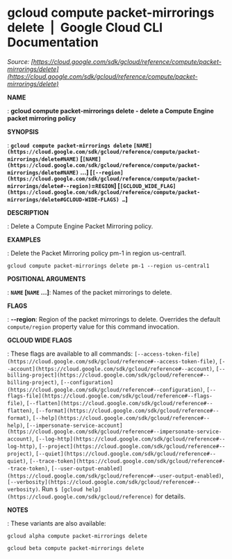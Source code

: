 # gcloud compute packet-mirrorings delete  |  Google Cloud CLI Documentation

*Source: [https://cloud.google.com/sdk/gcloud/reference/compute/packet-mirrorings/delete](https://cloud.google.com/sdk/gcloud/reference/compute/packet-mirrorings/delete)*

**NAME**

: **gcloud compute packet-mirrorings delete - delete a Compute Engine packet mirroring policy**

**SYNOPSIS**

: **`gcloud compute packet-mirrorings delete` `[NAME](https://cloud.google.com/sdk/gcloud/reference/compute/packet-mirrorings/delete#NAME)` [`[NAME](https://cloud.google.com/sdk/gcloud/reference/compute/packet-mirrorings/delete#NAME)` …] [`[--region](https://cloud.google.com/sdk/gcloud/reference/compute/packet-mirrorings/delete#--region)`=`REGION`] [`[GCLOUD_WIDE_FLAG](https://cloud.google.com/sdk/gcloud/reference/compute/packet-mirrorings/delete#GCLOUD-WIDE-FLAGS) …`]**

**DESCRIPTION**

: Delete a Compute Engine Packet Mirroring policy.

**EXAMPLES**

: Delete the Packet Mirroring policy pm-1 in region us-central1.

```
gcloud compute packet-mirrorings delete pm-1 --region us-central1
```

**POSITIONAL ARGUMENTS**

: **`NAME` [`NAME` …]**:
Names of the packet mirrorings to delete.

**FLAGS**

: **--region**:
Region of the packet mirrorings to delete. Overrides the default
`compute/region` property value for this command invocation.

**GCLOUD WIDE FLAGS**

: These flags are available to all commands: `[--access-token-file](https://cloud.google.com/sdk/gcloud/reference#--access-token-file)`,
`[--account](https://cloud.google.com/sdk/gcloud/reference#--account)`, `[--billing-project](https://cloud.google.com/sdk/gcloud/reference#--billing-project)`,
`[--configuration](https://cloud.google.com/sdk/gcloud/reference#--configuration)`,
`[--flags-file](https://cloud.google.com/sdk/gcloud/reference#--flags-file)`,
`[--flatten](https://cloud.google.com/sdk/gcloud/reference#--flatten)`, `[--format](https://cloud.google.com/sdk/gcloud/reference#--format)`, `[--help](https://cloud.google.com/sdk/gcloud/reference#--help)`, `[--impersonate-service-account](https://cloud.google.com/sdk/gcloud/reference#--impersonate-service-account)`,
`[--log-http](https://cloud.google.com/sdk/gcloud/reference#--log-http)`,
`[--project](https://cloud.google.com/sdk/gcloud/reference#--project)`, `[--quiet](https://cloud.google.com/sdk/gcloud/reference#--quiet)`, `[--trace-token](https://cloud.google.com/sdk/gcloud/reference#--trace-token)`, `[--user-output-enabled](https://cloud.google.com/sdk/gcloud/reference#--user-output-enabled)`,
`[--verbosity](https://cloud.google.com/sdk/gcloud/reference#--verbosity)`.
Run `$ [gcloud help](https://cloud.google.com/sdk/gcloud/reference)` for details.

**NOTES**

: These variants are also available:

```
gcloud alpha compute packet-mirrorings delete
```

```
gcloud beta compute packet-mirrorings delete
```
